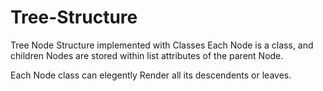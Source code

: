 # Tree-Structure
Tree Node Structure implemented with Classes
Each Node is a class, and children Nodes are stored within list attributes of the parent Node. 

Each Node class can elegently Render all its descendents or leaves. 
